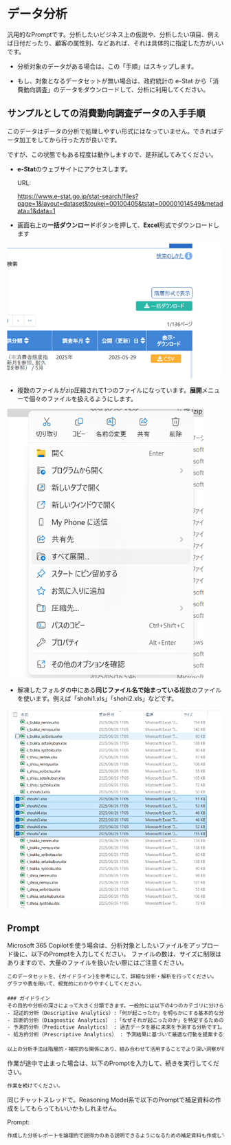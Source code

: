 # データ分析

汎用的なPromptです。分析したいビジネス上の仮説や、分析したい項目、例えば日付だったり、顧客の属性別、などあれば、それは具体的に指定した方がいいです。

- 分析対象のデータがある場合は、この「手順」はスキップします。

- もし、対象となるデータセットが無い場合は、政府統計の e-Stat から「消費動向調査」のデータをダウンロードして、分析に利用してください。

## サンプルとしての消費動向調査データの入手手順

このデータはデータの分析で処理しやすい形式にはなっていません。できればデータ加工をしてから行った方が良いです。

ですが、この状態でもある程度は動作しますので、是非試してみてください。

- **e-Stat**のウェブサイトにアクセスします。

    URL:

    https://www.e-stat.go.jp/stat-search/files?page=1&layout=dataset&toukei=00100405&tstat=000001014549&metadata=1&data=1

- 画面右上の**一括ダウンロード**ボタンを押して、**Excel**形式でダウンロードします

![一括ダウンロードボタン](./images/image-1.png)


- 複数のファイルがzip圧縮されて1つのファイルになっています。**展開**メニューで個々のファイルを扱えるようにします。

![alt text](./images/image-2.png)

- 解凍したフォルダの中にある**同じファイル名で始まっている**複数のファイルを使います。例えば「shohi1.xls」「shohi2.xls」などです。    

![alt text](./images/image.png)


## Prompt

Microsoft 365 Copilotを使う場合は、分析対象としたいファイルをアップロード後に、以下のPromptを入力してください。
ファイルの数は、サイズに制限はありますので、大量のファイルを扱いたい際にはご注意ください。


```cmd
このデータセットを、{ガイドライン}を参考にして、詳細な分析・解析を行ってください。
グラフや表を用いて、視覚的にわかりやすくしてください。

### ガイドライン
その目的や分析の深さによって大きく分類できます。一般的には以下の4つのカテゴリに分けられ、それぞれに典型的な手法があります。
- 記述的分析（Descriptive Analytics）:「何が起こったか」を明らかにする基本的な分析手法です。データの集計や平均・分散などの統計量算出、可視化（グラフ化）による現状の把握などが該当します。ビジネスインテリジェンス(BI)ツールやダッシュボードを用いて、売上や顧客数などの指標をレポートするのが典型例です。記述的分析によりデータの傾向や分布を把握できます。
- 診断的分析（Diagnostic Analytics） :「なぜそれが起こったのか」を特定するための分析です。記述的分析で見えた変化や問題に対し、その要因や原因を深掘りします。具体的には、相関分析やドリルダウン分析、仮説検証、プロセスマイニングなどの手法が使われます。例えばプロセスマイニングではシステムのログデータを解析して業務フロー上のボトルネックを発見できます。
- 予測的分析（Predictive Analytics） : 過去データを基に未来を予測する分析です1。統計的な予測モデルや機械学習アルゴリズムを用いて、将来の数値や事象を見積もります。代表的な手法には回帰分析（売上と広告費など変数間の関係性から将来を予測）や時系列分析（時間軸に沿ったデータからトレンドや季節性を予測）、分類・クラスタリング（顧客や事例をグループ化し将来の行動を予測）などがあります。例えば売上予測モデルや顧客離反予測モデルの構築がこれに当たります。
- 処方的分析（Prescriptive Analytics） : 予測結果に基づいて最適な行動を提案する分析です。予測で得られた将来像に対し、望ましい結果を得るには何をすべきか、複数の選択肢の中で最善策はどれかを導きます。最適化アルゴリズム（例：線形計画法によるリソース配分最適化）やシミュレーション（様々なシナリオを仮想実験して結果を比較）など高度な手法が用いられます。例えば在庫管理では需要予測(予測的分析)に基づき、在庫量と発注タイミングを最適化する計算を行います。また交通や製造分野で注目されるデジタルツイン技術も処方的分析に活用され、現実世界のモデルを用いて最適な意思決定を支援します。

以上の分析手法は階層的・補完的な関係にあり、組み合わせて活用することでより深い洞察が得られます。例えば、まず記述的分析で現状を把握し、診断的分析で原因を究明、その上で予測モデルを作って未来を見通し、処方的分析で具体的な施策を立案する、といった流れです。企業の分析力成熟度に応じて、基本的な分析から高度な分析へ段階的に取り組むのが一般的です。
```

作業が途中で止まった場合は、以下のPromptを入力して、続きを実行してください。

```cmd
作業を続けてください。
```

同じチャットスレッドで。Reasoning Model系で以下のPromptで補足資料の作成をしてもらってもいいかもしれません。

Prompt:
```cmd
作成した分析レポートを論理的で説得力のある説明できるようになるための補足資料も作成してください。
```
